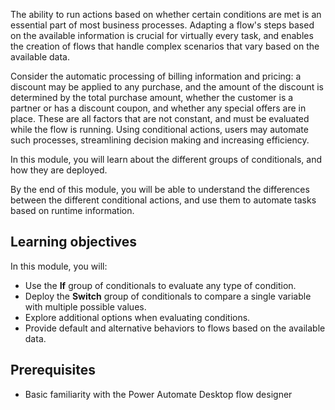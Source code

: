 The ability to run actions based on whether certain conditions are met is an essential part of most business processes. Adapting a flow's steps based on the available information is crucial for virtually every task, and enables the creation of flows that handle complex scenarios that vary based on the available data.

Consider the automatic processing of billing information and pricing: a discount may be applied to any purchase, and the amount of the discount is determined by the total purchase amount, whether the customer is a partner or has a discount coupon, and whether any special offers are in place. These are all factors that are not constant, and must be evaluated while the flow is running. Using conditional actions, users may automate such processes, streamlining decision making and increasing efficiency.

In this module, you will learn about the different groups of conditionals, and how they are deployed. 

By the end of this module, you will be able to understand the differences between the different conditional actions, and use them to automate tasks based on runtime information.

## Learning objectives

In this module, you will:
* Use the **If** group of conditionals to evaluate any type of condition.
* Deploy the **Switch** group of conditionals to compare a single variable with multiple possible values.
* Explore additional options when evaluating conditions.
* Provide default and alternative behaviors to flows based on the available data.

## Prerequisites

* Basic familiarity with the Power Automate Desktop flow designer